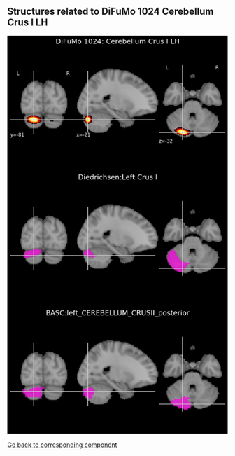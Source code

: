 


## Structures related to DiFuMo 1024 Cerebellum Crus I LH

![993](993.jpg "Structures related to DiFuMo 1024 Cerebellum Crus I LH")

[Go back to corresponding component](https://parietal-inria.github.io/DiFuMo/1024/html/993.html)